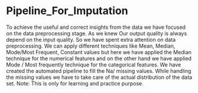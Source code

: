 # Pipeline_For_Imputation
To achieve the useful and correct insights from the data we have focused on the data preprocessing stage. As we knew Our output quality is always depend on the input quality. So we have spent extra attention on data preprocessing. We can apply different techniques like Mean, Median, Mode/Most Frequent, Constant values but  here we have applied the Median technique for the numerical features and on the other hand we have applied Mode / Most frequently technique for the categorical features. We have created the automated pipeline to fill the Na/ missing values. While handling the missing values we have to take care of the actual distribution of the data set. Note: This is only for learning and practice purpose. 
